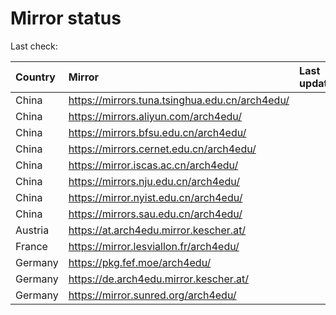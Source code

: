 <script src="./time.js"></script>
# Mirror status
Last check: <script type="text/javascript">localize(1703542603.589082);</script>

|Country|Mirror|Last update|
|:------|:-----|:----------|
|China|https://mirrors.tuna.tsinghua.edu.cn/arch4edu/|<script type="text/javascript">localize(1703486037);</script>|
|China|https://mirrors.aliyun.com/arch4edu/|<script type="text/javascript">localize(1703486037);</script>|
|China|https://mirrors.bfsu.edu.cn/arch4edu/|<script type="text/javascript">localize(1703486037);</script>|
|China|https://mirrors.cernet.edu.cn/arch4edu/|<script type="text/javascript">localize(1703486037);</script>|
|China|https://mirror.iscas.ac.cn/arch4edu/|<script type="text/javascript">localize(1703486037);</script>|
|China|https://mirrors.nju.edu.cn/arch4edu/|<script type="text/javascript">localize(1703442761);</script>|
|China|https://mirror.nyist.edu.cn/arch4edu/|<script type="text/javascript">localize(1703486037);</script>|
|China|https://mirrors.sau.edu.cn/arch4edu/|<script type="text/javascript">localize(1703486037);</script>|
|Austria|https://at.arch4edu.mirror.kescher.at/|<script type="text/javascript">localize(1703486037);</script>|
|France|https://mirror.lesviallon.fr/arch4edu/|<script type="text/javascript">localize(1703486037);</script>|
|Germany|https://pkg.fef.moe/arch4edu/|<script type="text/javascript">localize(1703486037);</script>|
|Germany|https://de.arch4edu.mirror.kescher.at/|<script type="text/javascript">localize(1703486037);</script>|
|Germany|https://mirror.sunred.org/arch4edu/|<script type="text/javascript">localize(1703486037);</script>|

<script src="./tablefilter/tablefilter.js"></script>
<script src="./table.js"></script>